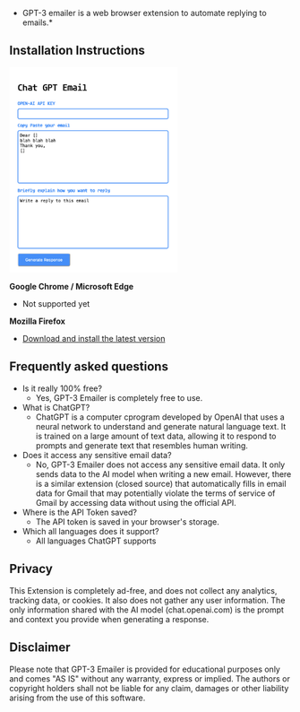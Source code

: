 * GPT-3 emailer is a web browser extension to automate replying to emails.*

## Installation Instructions
<img src="images/screenshot.png" width="300">

**Google Chrome / Microsoft Edge**
* Not supported yet
  
**Mozilla Firefox**
* [Download and install the latest version](https://addons.mozilla.org/en-US/firefox/addon/gpt-3-emailer)

## Frequently asked questions
* Is it really 100% free?
  * Yes, GPT-3 Emailer is completely free to use.
* What is ChatGPT?
  * ChatGPT is a computer cprogram developed by OpenAI that uses a neural network to understand and generate natural language text. It is trained on a large amount of text data, allowing it to respond to prompts and generate text that resembles human writing.
* Does it access any sensitive email data?
  * No, GPT-3 Emailer does not access any sensitive email data. It only sends data to the AI model when writing a new email. However, there is a similar extension (closed source) that automatically fills in email data for Gmail that may potentially violate the terms of service of Gmail by accessing data without using the official API.
* Where is the API Token saved?
  * The API token is saved in your browser's storage.
* Which all languages does it support?
  * All languages ChatGPT supports
  
## Privacy
This Extension is completely ad-free, and does not collect any analytics, tracking data, or cookies. It also does not gather any user information. The only information shared with the AI model (chat.openai.com) is the prompt and context you provide when generating a response.

## Disclaimer
Please note that GPT-3 Emailer is provided for educational purposes only and comes "AS IS" without any warranty, express or implied. The authors or copyright holders shall not be liable for any claim, damages or other liability arising from the use of this software.